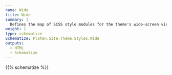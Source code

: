 ```yaml
---
name: Wide
title: Wide
summary: |
  Defines the map of SCSS style modules for the theme's wide-screen view.
weight: 1
type: schematize
Schematize: Platen.Site.Theme.Styles.Wide
outputs:
  - HTML
  - Schematize
---
```


{{% schematize %}}
